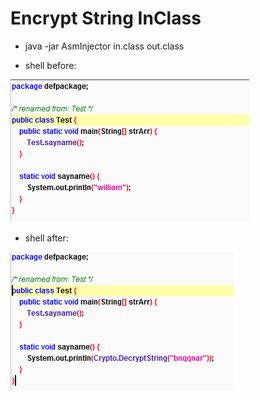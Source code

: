 # Encrypt String InClass
+ java -jar AsmInjector in.class out.class

+ shell before:

![ABC](https://github.com/williamstao/EncryptStringInClass/blob/master/demo/pic/before_shell.png) 

+ shell after:

![abc](https://github.com/williamstao/EncryptStringInClass/blob/master/demo/pic/after_shell.png)
